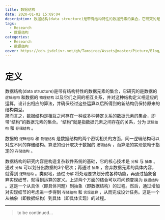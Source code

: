 ```yaml
---
title: 数据结构
date: 2020-01-02 15:09:04
description: 数据结构(data structure)是带有结构特性的数据元素的集合，它研究的是数据的 `逻辑结构` 和数据的 `物理结构` 以及它们之间的相互关系，并对这种结构定义相适应的运算，设计出相应的算法，并确保经过这些运算以后所得到的新结构仍保持原来的结构类型。
tags:
  - Research
  - 数据结构
categories:
  - Research
  - 数据结构
cover: https://cdn.jsdelivr.net/gh/Tamsiree/Assets@master/Picture/Blog/Cover/bg05e3c1f.jpg
---
```

# 定义
数据结构(data structure)是带有结构特性的数据元素的集合，它研究的是数据的 `逻辑结构` 和数据的 `物理结构` 以及它们之间的相互关系，并对这种结构定义相适应的运算，设计出相应的算法，并确保经过这些运算以后所得到的新结构仍保持原来的结构类型。  
简而言之，数据结构是相互之间存在一种或多种特定关系的数据元素的集合，即带“结构”的数据元素的集合。“结构”就是指数据元素之间存在的关系，分为 `逻辑结构` 和 `存储结构` 。

数据的 `逻辑结构` 和 `物理结构` 是数据结构的两个密切相关的方面，同一逻辑结构可以对应不同的存储结构。算法的设计取决于数据的 `逻辑结构` ，而算法的实现依赖于指定的 `存储结构` 。

数据结构的研究内容是构造复杂软件系统的基础，它的核心技术是 `分解` 与 `抽象` 。通过 `分解` 可以划分出数据的3个层次；再通过 `抽象` ，舍弃数据元素的具体内容，就得到 `逻辑结构` 。类似地，通过 `分解` 将处理要求划分成各种功能，再通过抽象舍弃实现细节，就得到运算的定义。上述两个方面的结合可以将问题变换为 `数据结构` 。这是一个从具体（即具体问题）到抽象（即数据结构）的过程。然后，通过增加对实现细节的考虑进一步得到 `存储结构` 和 `实现运算` ，从而完成设计任务。这是一个从抽象（即数据结构）到具体（即具体实现）的过程。


---
> to be continued...